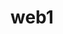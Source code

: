 # web1

<!DOCTYPE html>
<html>
<head>
    <title>layout01</title>
    <style>
    
        .wrap{
            width: 1092px;
            margin: 0 auto;
        }
        .first{
            margin-bottom: 17px;
        }
        .first:after{
            content: '';
            display: block;
            clear: both;
        }
        .first div{
            float: left;
            margin-right: 17px;
        }
        .first div:last-child{
            margin-right: 0;
        }
        .box{
            width: 260px;
            height:260px;
            background-color: cyan;
        }
        
        .box_v{
            width: 538px;
            height: 260px;
            background-color: cyan;
        }
        *************************
        .second{}
        .second:after{
            content: '';
            display: block;
            clear: both;
        }
        .second>div{
            float: left;
            margin-right: 17px;
        }
        .second .box_h{
            margin-right: 0;
            width: 260px;
            height: 538px;
            background-color: cyan;
        }
        
        .second div div:first-child{
            margin-bottom: 17px;
        }
    </style>
</head>
    
<body>
    <div class="wrap">
        <div class="first">
            <div class="box_v"></div>
            <div class="box"></div>
            <div class="box"></div>
        </div>
        <div class="second">
            <div class="sec_in">
                <div class="box"></div>
                <div class="box"></div>
            </div>
            <div class="sec_in">
                <div class="box"></div>
                <div class="box"></div>
            </div>
            <div class="sec_in">
                <div class="box"></div>
                <div class="box"></div>
            </div>
            <div class="box_h"></div>
        </div>
    </div>
</body>
</html>

